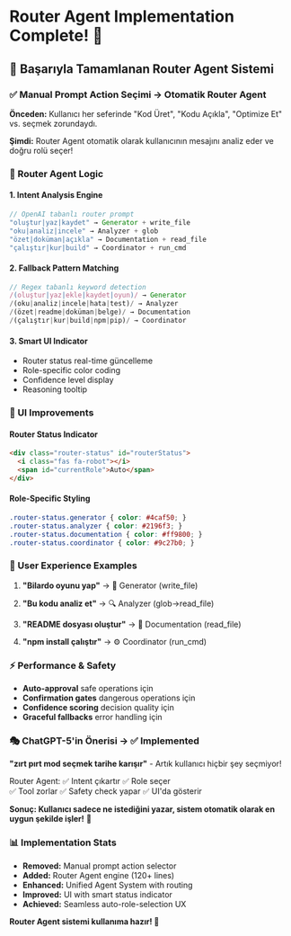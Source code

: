 # Router Agent Implementation Complete! 🤖

## 🎯 Başarıyla Tamamlanan Router Agent Sistemi

### ✅ Manual Prompt Action Seçimi → Otomatik Router Agent

**Önceden:** Kullanıcı her seferinde "Kod Üret", "Kodu Açıkla", "Optimize Et" vs. seçmek zorundaydı.

**Şimdi:** Router Agent otomatik olarak kullanıcının mesajını analiz eder ve doğru rolü seçer!

### 🧠 Router Agent Logic

#### 1. **Intent Analysis Engine**

```javascript
// OpenAI tabanlı router prompt
"oluştur|yaz|kaydet" → Generator + write_file
"oku|analiz|incele" → Analyzer + glob
"özet|doküman|açıkla" → Documentation + read_file
"çalıştır|kur|build" → Coordinator + run_cmd
```

#### 2. **Fallback Pattern Matching**

```javascript
// Regex tabanlı keyword detection
/(oluştur|yaz|ekle|kaydet|oyun)/ → Generator
/(oku|analiz|incele|hata|test)/ → Analyzer
/(özet|readme|doküman|belge)/ → Documentation
/(çalıştır|kur|build|npm|pip)/ → Coordinator
```

#### 3. **Smart UI Indicator**

- Router status real-time güncelleme
- Role-specific color coding
- Confidence level display
- Reasoning tooltip

### 🎨 UI Improvements

#### Router Status Indicator

```html
<div class="router-status" id="routerStatus">
  <i class="fas fa-robot"></i>
  <span id="currentRole">Auto</span>
</div>
```

#### Role-Specific Styling

```css
.router-status.generator { color: #4caf50; }
.router-status.analyzer { color: #2196f3; }
.router-status.documentation { color: #ff9800; }
.router-status.coordinator { color: #9c27b0; }
```

### 🚀 User Experience Examples

1. **"Bilardo oyunu yap"**
   → 🔧 Generator (write_file)

2. **"Bu kodu analiz et"**
   → 🔍 Analyzer (glob→read_file)

3. **"README dosyası oluştur"**
   → 📝 Documentation (read_file)

4. **"npm install çalıştır"**
   → ⚙️ Coordinator (run_cmd)

### ⚡ Performance & Safety

- **Auto-approval** safe operations için
- **Confirmation gates** dangerous operations için
- **Confidence scoring** decision quality için
- **Graceful fallbacks** error handling için

### 🎭 ChatGPT-5'in Önerisi → ✅ Implemented

**"zırt pırt mod seçmek tarihe karışır"** - Artık kullanıcı hiçbir şey seçmiyor!

Router Agent:
✅ Intent çıkartır
✅ Role seçer  
✅ Tool zorlar
✅ Safety check yapar
✅ UI'da gösterir

**Sonuç: Kullanıcı sadece ne istediğini yazar, sistem otomatik olarak en uygun şekilde işler!** 🎯

### 📊 Implementation Stats

- **Removed:** Manual prompt action selector
- **Added:** Router Agent engine (120+ lines)
- **Enhanced:** Unified Agent System with routing
- **Improved:** UI with smart status indicator
- **Achieved:** Seamless auto-role-selection UX

**Router Agent sistemi kullanıma hazır! 🚀**
